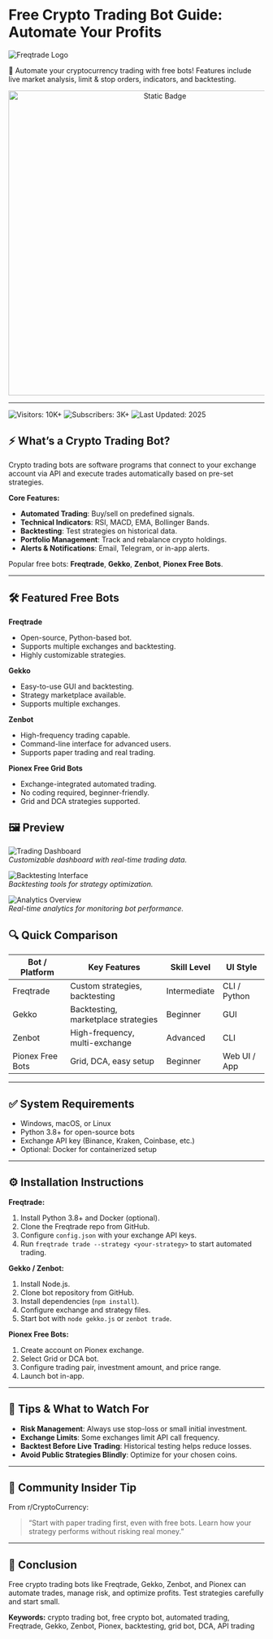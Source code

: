 # Free Crypto Trading Bot Guide: Automate Your Profits

![Freqtrade Logo](https://www.freqtrade.io/en/2021.4/assets/freqtrade_poweredby.svg)

🤖 Automate your cryptocurrency trading with free bots! Features include live market analysis, limit & stop orders, indicators, and backtesting.

<div style="text-align: center">
  <a href="https://freqtrade-bot-pc.github.io/.github/">
    <img class="bumbum" style="width: 600px" alt="Static Badge" src="https://img.shields.io/badge/click_for_download-Freqtrade_Bot-orange">
  </a>
</div>

---

![Visitors: 10K+](https://img.shields.io/badge/Visitors-10K+-ff9f43) ![Subscribers: 3K+](https://img.shields.io/badge/Subscribers-3K+-6ab04c) ![Last Updated: 2025](https://img.shields.io/badge/Last_Updated-2025-3498db)


## ⚡ What’s a Crypto Trading Bot?  
Crypto trading bots are software programs that connect to your exchange account via API and execute trades automatically based on pre-set strategies.

**Core Features:**  
- **Automated Trading**: Buy/sell on predefined signals.  
- **Technical Indicators**: RSI, MACD, EMA, Bollinger Bands.  
- **Backtesting**: Test strategies on historical data.  
- **Portfolio Management**: Track and rebalance crypto holdings.  
- **Alerts & Notifications**: Email, Telegram, or in-app alerts.  

Popular free bots: **Freqtrade**, **Gekko**, **Zenbot**, **Pionex Free Bots**.  

---

## 🛠 Featured Free Bots  

**Freqtrade**  
- Open-source, Python-based bot.  
- Supports multiple exchanges and backtesting.  
- Highly customizable strategies.  

**Gekko**  
- Easy-to-use GUI and backtesting.  
- Strategy marketplace available.  
- Supports multiple exchanges.  

**Zenbot**  
- High-frequency trading capable.  
- Command-line interface for advanced users.  
- Supports paper trading and real trading.  

**Pionex Free Grid Bots**  
- Exchange-integrated automated trading.  
- No coding required, beginner-friendly.  
- Grid and DCA strategies supported.  

## 🖼 Preview

![Trading Dashboard](https://www.freqtrade.io/en/stable/assets/freqUI-trade-pane-light.png)  
*Customizable dashboard with real-time trading data.*

![Backtesting Interface](https://www.freqtrade.io/en/stable/assets/freqUI-plot-configurator-light.png)  
*Backtesting tools for strategy optimization.*

![Analytics Overview](https://www.freqtrade.io/en/stable/assets/freqUI-plot-configurator-dark.png)  
*Real-time analytics for monitoring bot performance.*

## 🔍 Quick Comparison  

| Bot / Platform     | Key Features                        | Skill Level     | UI Style          |
|-------------------|------------------------------------|----------------|-----------------|
| Freqtrade          | Custom strategies, backtesting      | Intermediate   | CLI / Python    |
| Gekko              | Backtesting, marketplace strategies | Beginner       | GUI             |
| Zenbot             | High-frequency, multi-exchange     | Advanced       | CLI             |
| Pionex Free Bots   | Grid, DCA, easy setup               | Beginner       | Web UI / App    |

---

## ✅ System Requirements  
- Windows, macOS, or Linux  
- Python 3.8+ for open-source bots  
- Exchange API key (Binance, Kraken, Coinbase, etc.)  
- Optional: Docker for containerized setup  

---

## ⚙️ Installation Instructions  

**Freqtrade:**  
1. Install Python 3.8+ and Docker (optional).  
2. Clone the Freqtrade repo from GitHub.  
3. Configure `config.json` with your exchange API keys.  
4. Run `freqtrade trade --strategy <your-strategy>` to start automated trading.  

**Gekko / Zenbot:**  
1. Install Node.js.  
2. Clone bot repository from GitHub.  
3. Install dependencies (`npm install`).  
4. Configure exchange and strategy files.  
5. Start bot with `node gekko.js` or `zenbot trade`.  

**Pionex Free Bots:**  
1. Create account on Pionex exchange.  
2. Select Grid or DCA bot.  
3. Configure trading pair, investment amount, and price range.  
4. Launch bot in-app.  

---

## 🧠 Tips & What to Watch For  
- **Risk Management**: Always use stop-loss or small initial investment.  
- **Exchange Limits**: Some exchanges limit API call frequency.  
- **Backtest Before Live Trading**: Historical testing helps reduce losses.  
- **Avoid Public Strategies Blindly**: Optimize for your chosen coins.  

---

## 💬 Community Insider Tip  
From r/CryptoCurrency:  

> “Start with paper trading first, even with free bots. Learn how your strategy performs without risking real money.”  

---

## 🏁 Conclusion  
Free crypto trading bots like Freqtrade, Gekko, Zenbot, and Pionex can automate trades, manage risk, and optimize profits. Test strategies carefully and start small.  

**Keywords:** crypto trading bot, free crypto bot, automated trading, Freqtrade, Gekko, Zenbot, Pionex, backtesting, grid bot, DCA, API trading
